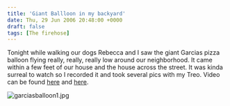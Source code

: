 ```yaml
---
title: 'Giant Ballloon in my backyard'
date: Thu, 29 Jun 2006 20:48:00 +0000
draft: false
tags: [The firehose]
---
```


Tonight while walking our dogs Rebecca and I saw the giant Garcias pizza balloon flying really, really, really low around our neighborhood. It came within a few feet of our house and the house across the street. It was kinda surreal to watch so I recorded it and took several pics with my Treo. Video can be found [here](http://buraglio.com/nick/images/garciasballoon1.3g2) and [here](http://buraglio.com/nick/images/garciasballoon2.3g2).  
  
![garciasballoon1.jpg](http://www.buraglio.com/nick/images/garciasballoon1.jpg)